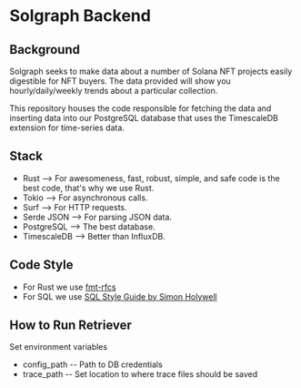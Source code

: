 # Solgraph Backend

## Background
Solgraph seeks to make data about a number of Solana NFT projects easily digestible for NFT buyers.
The data provided will show you hourly/daily/weekly trends about a particular collection.

This repository houses the code responsible for fetching the data and inserting data into our PostgreSQL
database that uses the TimescaleDB extension for time-series data.

## Stack
* Rust --> For awesomeness, fast, robust, simple, and safe code is the best code, that's why we use Rust.
* Tokio --> For asynchronous calls.
* Surf --> For HTTP requests.
* Serde JSON --> For parsing JSON data.
* PostgreSQL --> The best database.
* TimescaleDB --> Better than InfluxDB.

## Code Style
* For Rust we use [fmt-rfcs](https://github.com/rust-dev-tools/fmt-rfcs)
* For SQL we use [SQL Style Guide by Simon Holywell](https://www.sqlstyle.guide/)

## How to Run Retriever

Set environment variables

* config_path -- Path to DB credentials
* trace_path -- Set location to where trace files should be saved